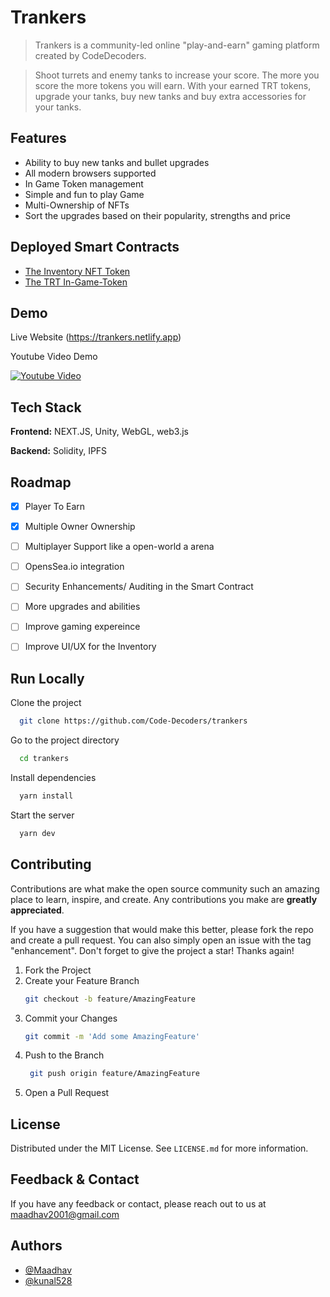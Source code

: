 # Trankers

> Trankers is a community-led online "play-and-earn" gaming platform created by CodeDecoders.

> Shoot turrets and enemy tanks to increase your score. The more you score the more tokens you will earn.
> With your earned TRT tokens, upgrade your tanks, buy new tanks and buy extra accessories for your tanks.

 
## Features

- Ability to buy new tanks and bullet upgrades
- All modern browsers supported
- In Game Token management
- Simple and fun to play Game
- Multi-Ownership of NFTs
- Sort the upgrades based on their popularity, strengths and price

## Deployed Smart Contracts

- [The Inventory NFT Token](https://mumbai.polygonscan.com/address/0x9393C1A97B25851D9B5a14447cc7D9cA448a211D)
- [The TRT In-Game-Token](https://mumbai.polygonscan.com/address/0xB0b64EE64cA57aD1af311Bf5928650FE5a43b981)

## Demo

Live Website (https://trankers.netlify.app)

Youtube Video Demo

[![Youtube Video](https://img.youtube.com/vi/0HqszfAnO7o/sddefault.jpg)](https://youtu.be/0HqszfAnO7o)



## Tech Stack

**Frontend:** NEXT.JS, Unity, WebGL, web3.js

**Backend:** Solidity, IPFS
## Roadmap

- [x]  Player To Earn
- [x]  Multiple Owner Ownership
- [ ]  Multiplayer Support like a open-world a arena
- [ ]  OpensSea.io integration
- [ ]  Security Enhancements/ Auditing in the Smart Contract
- [ ]  More upgrades and abilities
- [ ]  Improve gaming expereince
- [ ]  Improve UI/UX for the Inventory


## Run Locally

Clone the project

```bash
  git clone https://github.com/Code-Decoders/trankers
```

Go to the project directory

```bash
  cd trankers
```

Install dependencies

```bash
  yarn install
```

Start the server

```bash
  yarn dev
```


## Contributing

Contributions are what make the open source community such an amazing place to learn, inspire, and create. Any contributions you make are **greatly appreciated**.

If you have a suggestion that would make this better, please fork the repo and create a pull request. You can also simply open an issue with the tag "enhancement".
Don't forget to give the project a star! Thanks again!

1. Fork the Project
2. Create your Feature Branch
   ```sh
   git checkout -b feature/AmazingFeature
   ```
3. Commit your Changes 
    ```sh
    git commit -m 'Add some AmazingFeature'
    ```
4. Push to the Branch 
   ```sh
    git push origin feature/AmazingFeature
    ```
6. Open a Pull Request

## License

Distributed under the MIT License. See `LICENSE.md` for more information.
    
## Feedback & Contact

If you have any feedback or contact, please reach out to us at maadhav2001@gmail.com


## Authors

- [@Maadhav](https://www.github.com/Maadhav)
- [@kunal528](https://www.github.com/kunal528)

